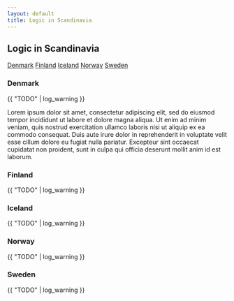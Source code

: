 ```yaml
---
layout: default
title: Logic in Scandinavia
---
```

## Logic in Scandinavia

<nav class="submenu">
  <a class="nav_link" href="#denmark">Denmark</a>
  <a class="nav_link" href="#finland">Finland</a>
  <a class="nav_link" href="#iceland">Iceland</a>
  <a class="nav_link" href="#norway">Norway</a>
  <a class="nav_link" href="#sweden">Sweden</a>
</nav>

### Denmark

{{ "TODO" | log_warning }}

Lorem ipsum dolor sit amet, consectetur adipiscing elit, sed do eiusmod tempor
incididunt ut labore et dolore magna aliqua. Ut enim ad minim veniam, quis
nostrud exercitation ullamco laboris nisi ut aliquip ex ea commodo consequat.
Duis aute irure dolor in reprehenderit in voluptate velit esse cillum dolore eu
fugiat nulla pariatur. Excepteur sint occaecat cupidatat non proident, sunt in
culpa qui officia deserunt mollit anim id est laborum.

### Finland

{{ "TODO" | log_warning }}

### Iceland

{{ "TODO" | log_warning }}

### Norway

{{ "TODO" | log_warning }}

### Sweden

{{ "TODO" | log_warning }}
